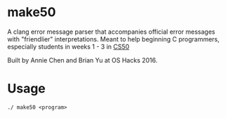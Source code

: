# make50

A clang error message parser that accompanies official error messages with "friendlier" interpretations. Meant to help beginning C programmers, especially students in weeks 1 - 3 in [CS50](https://www.edx.org/course/introduction-computer-science-harvardx-cs50x)

Built by Annie Chen and Brian Yu at OS Hacks 2016.

# Usage

```
./ make50 <program>
```
